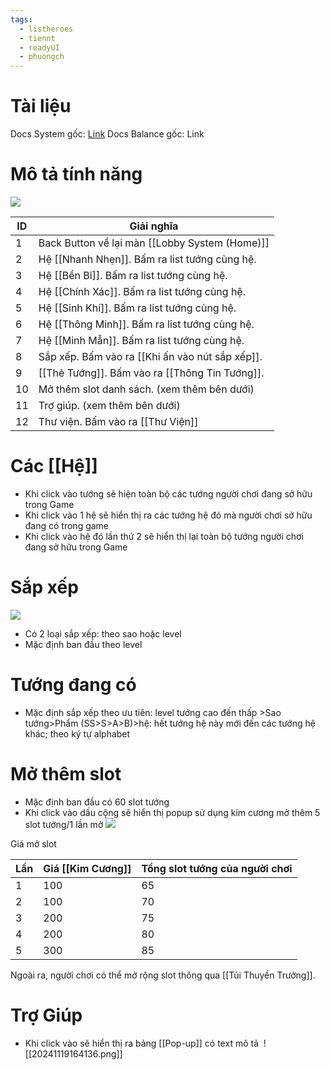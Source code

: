```yaml
---
tags:
  - listheroes
  - tiennt
  - readyUI
  - phuongch
---
```

# Tài liệu
Docs System gốc: [Link](https://docs.google.com/document/d/1X5BmXDunyNVtlGfLv6pYpm3he5zkWOZq2bzh5OmK-lQ/edit?tab=t.0)
Docs Balance gốc: Link
# Mô tả tính năng
![](https://lh7-rt.googleusercontent.com/docsz/AD_4nXf05FAN7ejOPBoVDQt1XeYFPS35pWXwDwUuH8GtHf8ARRnl-eExiOvILX5UvO9H0rVpMMc2AENGyzt-nj0YVPXyJovVQwjhNVfrEFUFm9SMKY0c7OEK8kcN8a9-6W39dZXJzI4leg?key=nlnMGZKBeP7GlgWLaIIXgpqX)

| ID  | Giải nghĩa                                      |
| --- | ----------------------------------------------- |
| 1   | Back Button về lại màn [[Lobby System (Home)]]         |
| 2   | Hệ [[Nhanh Nhẹn]]. Bấm ra list tướng cùng hệ.   |
| 3   | Hệ [[Bền Bỉ]]. Bấm ra list tướng cùng hệ.       |
| 4   | Hệ [[Chính Xác]]. Bấm ra list tướng cùng hệ.    |
| 5   | Hệ [[Sinh Khí]]. Bấm ra list tướng cùng hệ.     |
| 6   | Hệ [[Thông Minh]]. Bấm ra list tướng cùng hệ.   |
| 7   | Hệ [[Minh Mẫn]]. Bấm ra list tướng cùng hệ.     |
| 8   | Sắp xếp. Bấm vào ra [[Khi ấn vào nút sắp xếp]]. |
| 9   | [[Thẻ Tướng]]. Bấm vào ra [[Thông Tin Tướng]].  |
| 10  | Mở thêm slot danh sách. (xem thêm bên dưới)     |
| 11  | Trợ giúp. (xem thêm bên dưới)                   |
| 12  | Thư viện. Bấm vào ra [[Thư Viện]]               |

# Các [[Hệ]]
- Khi click vào tướng sẽ hiện toàn bộ các tướng người chơi đang sở hữu trong Game
- Khi click vào 1 hệ sẽ hiển thị ra các tướng hệ đó mà người chơi sở hữu đang có trong game
- Khi click vào hệ đó lần thứ 2 sẽ hiển thị lại toàn bộ tướng người chơi đang sở hữu trong Game
# Sắp xếp
![](https://lh7-rt.googleusercontent.com/docsz/AD_4nXe1_JZ7VxKeVGucG3IOsZTLYcWn5eQ3zLAXWoarhPNcGurBs4czCzeOglAqoMS-hzqcn4W3e1tmIJ-N_eX-4ayVNiRfbT1I5iXwiY_6ESkplLjPw3VRL6Zxg5cjdgB5VmagRRbTzw?key=nlnMGZKBeP7GlgWLaIIXgpqX)

- Có 2 loại sắp xếp: theo sao hoặc level
- Mặc định ban đầu theo level

# Tướng đang có 
- Mặc định sắp xếp theo ưu tiên: level tướng cao đến thấp >Sao tướng>Phẩm (SS>S>A>B)>hệ: hết tướng hệ này mới đến các tướng hệ khác; theo ký tự alphabet
# Mở thêm slot
- Mặc định ban đầu có 60 slot tướng
- Khi click vào dấu cộng sẽ hiển thị popup sử dụng kim cương mở thêm 5 slot tướng/1 lần mở
![](https://lh7-rt.googleusercontent.com/docsz/AD_4nXdyyWyKpSi_yZZKrnFASHRflT2mLi-NS3hoiE2KIDb884q9ZUyRjjyMBkytVdv1lGYMIr2mmNeyOMr5ED_duhfAJWNApsVHZJUvMIxtIbIikyUKfLHjskOWBOfH0fRY75rRQtFGOw?key=nlnMGZKBeP7GlgWLaIIXgpqX)

Giá mở slot

| Lần | Giá [[Kim Cương]] | Tổng slot tướng của người chơi |
| --- | ----------------- | ------------------------------ |
| 1   | 100               | 65                             |
| 2   | 100               | 70                             |
| 3   | 200               | 75                             |
| 4   | 200               | 80                             |
| 5   | 300               | 85                             |
Ngoài ra, người chơi có thể mở rộng slot thông qua [[Túi Thuyền Trưởng]].
# Trợ Giúp
- Khi click vào sẽ hiển thị ra bảng [[Pop-up]] có text mô tả 
![[20241119164136.png]]